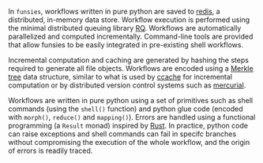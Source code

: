 In `funsies`, workflows written in pure python are saved to
[redis](https://redis.io/), a distributed, in-memory data store. Workflow
execution is performed using the minimal distributed queuing library
[RQ](https://python-rq.org/). Workflows are automatically parallelized and
computed incrementally. Command-line tools are provided that allow funsies to
be easily integrated in pre-existing shell workflows.

Incremental computation and caching are generated by hashing the steps
required to generate all file objects. Workflows are encoded using a [Merkle
tree](https://en.wikipedia.org/wiki/Merkle_tree) data structure, similar to
what is used by [ccache](https://ccache.dev/manual/4.2.html#_how_ccache_works)
for incremental computation or by distributed version control systems such as [mercurial](https://ericsink.com/vcbe/html/repository_structure.html).

Workflows are written in pure python using a set of primitives such as shell
commands (using the `shell()` function) and python glue code (encoded with
`morph()`, `reduce()` and `mapping()`). Errors are handled using a functional
programming (a `Result` monad) inspired by
[Rust](https://doc.rust-lang.org/std/result/). In practice, python code can
raise exceptions and shell commands can fail in specifc branches without
compromising the execution of the whole workflow, and the origin of errors is
readily traced.



